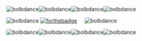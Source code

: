 ![bolbdance](https://cdn.discordapp.com/emojis/422087870464131082.gif)![bolbdance](https://cdn.discordapp.com/emojis/422087870464131082.gif)![bolbdance](https://cdn.discordapp.com/emojis/422087870464131082.gif)![bolbdance](https://cdn.discordapp.com/emojis/422087870464131082.gif)

![bolbdance](https://cdn.discordapp.com/emojis/422087870464131082.gif)
[![forthebadge](https://forthebadge.com/images/badges/contains-cat-gifs.svg)](https://forthebadge.com)     ![bolbdance](https://cdn.discordapp.com/emojis/422087870464131082.gif)

![bolbdance](https://cdn.discordapp.com/emojis/422087870464131082.gif)![bolbdance](https://cdn.discordapp.com/emojis/422087870464131082.gif)![bolbdance](https://cdn.discordapp.com/emojis/422087870464131082.gif)![bolbdance](https://cdn.discordapp.com/emojis/422087870464131082.gif)
